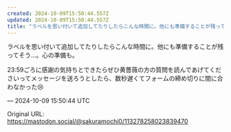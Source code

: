 ```yaml
---
created: 2024-10-09T15:50:44.557Z
updated: 2024-10-09T15:50:44.557Z
title: "ラベルを思い付いて追加してたりしたらこんな時間に。他にも準備することが残ってそう[...]"
---
```


<p>ラベルを思い付いて追加してたりしたらこんな時間に。他にも準備することが残ってそう…。心の準備も。</p><p>23:59ごろに感謝の気持ちとできたらぜひ黄薔薇の方の質問を読んであげてくださいってメッセージを送ろうとしたら、数秒遅くてフォームの締め切りに間に合わなかった😢</p>

&mdash; 2024-10-09 15:50:44 UTC

Original URL: https://mastodon.social/@sakuramochi0/113278258023839470
